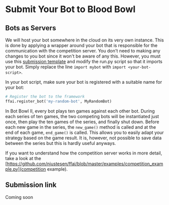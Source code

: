 # Submit Your Bot to Blood Bowl

## Bots as Servers

We will host your bot somewhere in the cloud on its very own instance. This is done by applying a wrapper around your bot that 
is responsible for the communication with the competition server. You don't need to making any changes to you bot since it won't 
be aware of any this. However, you must use this [submission template](https://github.com/njustesen/bot-bowl-submission) and 
modify the run.py script so that it imports your bot. Simply replace the line ```import mybot``` with ```import <your-bot-script>```.

In your bot script, make sure your bot is registered with a suitable name for your bot:
```python
# Register the bot to the framework
ffai.register_bot('my-random-bot', MyRandomBot)
```

In Bot Bowl II, every bot plays ten games against each other bot. During each series of ten games, the two competing bots will 
be instantiated just once, then play the ten games of the series, and finally shut down. Before each new game in the series, the ```new_game()``` method is called and at the end of each game, ```end_game()``` is called. This allows you to easily adapt 
your strategy based on the game result. It is, however, not possible to save data between the series but this is hardly useful anyways. 

If you want to understand how the competition server works in more detail, take a look at the [https://github.com/njustesen/ffai/blob/master/examples/competition_example.py](competition example).

## Submission link

Coming soon
